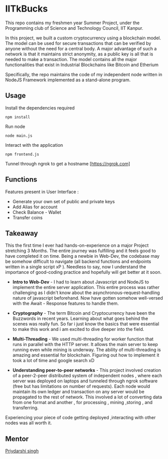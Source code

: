 # IITkBucks
This repo contains my freshmen year Summer Project, under the Programming club of Science and Technology Council, IIT Kanpur. 

In this project, we built a custom cryptocurrency using a blockchain model. The model can be used for secure transactions that can be verified by anyone without the need for a central body. A major advantage of such a network is that it maintains strict anonymity, as a public key is all that is needed to make a transaction.
The model contains all the major functionalities that exist in Industrial Blockchains like Bitcoin and Etherium

Specifically, the repo maintains the code of my independent node written in NodeJS Framework implemented as a stand-alone program.

## Usage
Install the dependencies required
```
npm install
```
Run node  
```
node main.js 
```
Interact with the application
```
npm frontend.js
```
Tunnel through ngrok to get a hostname 
[https://ngrok.com]

## Functions

Features present in User Interface :
* Generate your own set of public and private keys 
* Add Alias for account
* Check Balance - Wallet
* Transfer coins

## Takeaway

This the first time I ever had hands-on-experience on a major Project stretching 3 Months. The entire journey was fulfilling and it feels good to have completed it on time. Being a newbie in Web-Dev, the codebase may be somehow difficult to navigate (all backend functions and endpoints written in a single script xP ). Needless to say, now I understand the importance of good-coding practice and hopefully will get better at it soon.

-  **Intro to Web-Dev** - I had to learn about Javascript and NodeJS to implement the entire server application. This entire process was rather challenging as I didn't know about the asynchronous-request-handling nature of javascript beforehand. Now have gotten somehow well-versed with the Await - Response features to handle them. 

- **Cryptography** - The term Bitcoin and Cryptocurrency have been the Buzzwords in recent years. Learning about what goes behind the scenes was really fun. So far i just know the basics that were essential to make this work and i am excited to dive deeper into the field. 

- **Multi-Threading** - We used multi-threading for worker function that runs in parallel with the HTTP server. It allows the main server to keep running even while mining is underway. The ability of multi-threading is amazing and essential for blockchain. Figuring out how to implement it took a lot of time and google search xD 

- **Understanding peer-to-peer networks** - This project involved creation of a peer-2-peer distributed system of independent nodes , where each server was deployed on laptops and tunneled through ngrok software (free but has limitations on number of requests). Each node would maintain its own ledger and transaction on any server would be propagated to the rest of network. This involved a lot of converting data from one format and another , for processing , mining ,storing , and transferring.

Experiencing your piece of code getting deployed ,interacting with other nodes was all worth it.

## Mentor 
[Priydarshi singh](https://github.com/dryairship)

 
